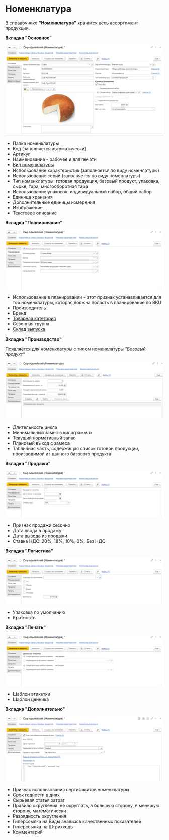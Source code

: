 # Номенклатура

В справочнике **"Номенклатура"** хранится весь ассортимент продукции.

**Вкладка "Основное"**

![2023-04-11_13-44-37](Nomenclature.assets/2023-04-11_13-44-37.png)

- Папка номенклатуры
- Код (заполняется автоматически)
- Артикул
- Наименование - рабочее и для печати
- [Вид номенклатуры](KindOfNomenclature.md)
- Использование характеристик (заполняется по виду номенлатуры)
- Использование серий  (заполняется по виду номенлатуры)
- Тип номенклатуры: готовая продукция, базовый продукт, упаковка, сырье, тара, многооборотная тара
- Использование упаковок: индивидуальный набор, общий набор
- Единица хранения
- Дополнительные единицы измерения
- Изображение
- Текстовое описание

**Вкладка "Планирование"**

![2023-04-11_13-44-57](Nomenclature.assets/2023-04-11_13-44-57.png)

- Использование в планировании - этот признак устанавливается для той номенклатуры, которая должна попасть в планирование по SKU
- Производитель
- Бренд
- [Товарная категория](РroductCategory.md)
- Сезонная группа
- [Склад выпуска](Warehouse.md)

**Вкладка "Производство"**

Появляется для номенклатуры с типом номенклатуры *"Базовый продукт"*

![2023-04-11_13-49-09](Nomenclature.assets/2023-04-11_13-49-09.png)

- Длительность цикла
- Минимальный замес в килограммах
- Текущий нормативный запас
- Плановый выход с замеса
- Табличная часть, содержащая список готовой продукции, производимой из данного базового продукта

**Вкладка "Продажи"**


![2023-04-11_13-45-08](Nomenclature.assets/2023-04-11_13-45-08.png)

- Признак продажи сезонно
- Дата ввода в продажу
- Дата вывода из продажи
- Ставка НДС: 20%, 18%, 10%, 0%, Без НДС

**Вкладка "Логистика"**

![2023-04-11_13-45-03](Nomenclature.assets/2023-04-11_13-45-03.png)

- Упаковка по умолчанию
- Кратность

**Вкладка "Печать"**

![2023-04-11_13-45-13](Nomenclature.assets/2023-04-11_13-45-13.png)

- Шаблон этикетки
- Шаблон ценника

**Вкладка "Дополнительно"**

![2023-04-11_13-45-19](Nomenclature.assets/2023-04-11_13-45-19.png)

- Признак использования сертификатов номенклатуры
- Срок годности в днях
- Сырьевая статья затрат
- Правило округления: не округлять, в большую сторону, в меньшую сторону, математически
- Разрядность округления
- Гиперссылка на Виды анализов качественных показателей
- Гиперссылка на Штрихкоды
- Комментарий